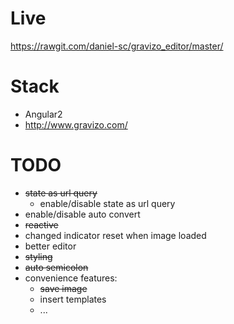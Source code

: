 Live
==
https://rawgit.com/daniel-sc/gravizo_editor/master/

Stack
==
- Angular2
- http://www.gravizo.com/

TODO
==
- ~~state as url query~~
  - enable/disable state as url query
- enable/disable auto convert
- ~~reactive~~
- changed indicator reset when image loaded
- better editor
- ~~styling~~
- ~~auto semicolon~~
- convenience features:
  - ~~save image~~
  - insert templates
  - ...

